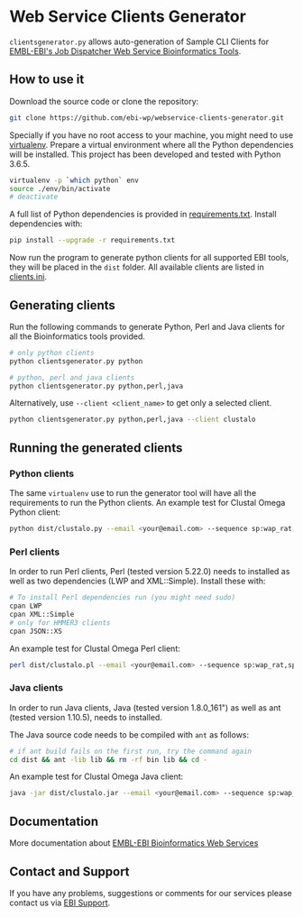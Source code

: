 # Web Service Clients Generator

`clientsgenerator.py` allows auto-generation of Sample CLI Clients for 
[EMBL-EBI's Job Dispatcher Web Service Bioinformatics Tools](https://www.ebi.ac.uk/services).

## How to use it

Download the source code or clone the repository:

```bash
git clone https://github.com/ebi-wp/webservice-clients-generator.git
```

Specially if you have no root access to your machine, you might need to 
use [virtualenv](http://docs.python-guide.org/en/latest/dev/virtualenvs/).
Prepare a virtual environment where all the Python dependencies will be installed. 
This project has been developed and tested with Python 3.6.5.

```bash
virtualenv -p `which python` env
source ./env/bin/activate
# deactivate
```

A full list of Python dependencies is provided in [requirements.txt](requirements.txt). Install dependencies with:

```bash
pip install --upgrade -r requirements.txt
```

Now run the program to generate python clients for all supported EBI tools, they will be placed in the `dist` folder. 
All available clients are listed in [clients.ini](clients.ini).

## Generating clients

Run the following commands to generate Python, Perl and Java clients for all the Bioinformatics tools provided. 

```bash
# only python clients
python clientsgenerator.py python
```

```bash
# python, perl and java clients
python clientsgenerator.py python,perl,java
```

Alternatively, use `--client <client_name>` to get only a selected client. 

```bash
python clientsgenerator.py python,perl,java --client clustalo
```

## Running the generated clients

### Python clients

The same `virtualenv` use to run the generator tool will have all the requirements to run the Python clients.
An example test for Clustal Omega Python client:

```bash
python dist/clustalo.py --email <your@email.com> --sequence sp:wap_rat,sp:wap_mouse,sp:wap_pig
```

### Perl clients

In order to run Perl clients, Perl (tested version 5.22.0) needs to installed as well as two dependencies 
(LWP and XML::Simple). Install these with:

```bash
# To install Perl dependencies run (you might need sudo)
cpan LWP
cpan XML::Simple
# only for HMMER3 clients
cpan JSON::XS
```

An example test for Clustal Omega Perl client:

```bash
perl dist/clustalo.pl --email <your@email.com> --sequence sp:wap_rat,sp:wap_mouse,sp:wap_pig
```

### Java clients

In order to run Java clients, Java (tested version 1.8.0_161") as well as ant (tested version 1.10.5), 
needs to installed. 

The Java source code needs to be compiled with `ant` as follows:
```bash
# if ant build fails on the first run, try the command again
cd dist && ant -lib lib && rm -rf bin lib && cd -
```

An example test for Clustal Omega Java client:

```bash
java -jar dist/clustalo.jar --email <your@email.com> --sequence sp:wap_rat,sp:wap_mouse,sp:wap_pig
```

## Documentation

More documentation about [EMBL-EBI Bioinformatics Web Services](https://www.ebi.ac.uk/seqdb/confluence/display/WEBSERVICES/EMBL-EBI+Web+Services)


## Contact and Support

If you have any problems, suggestions or comments for our services please
contact us via [EBI Support](https://www.ebi.ac.uk/support/index.php?query=WebServices).
